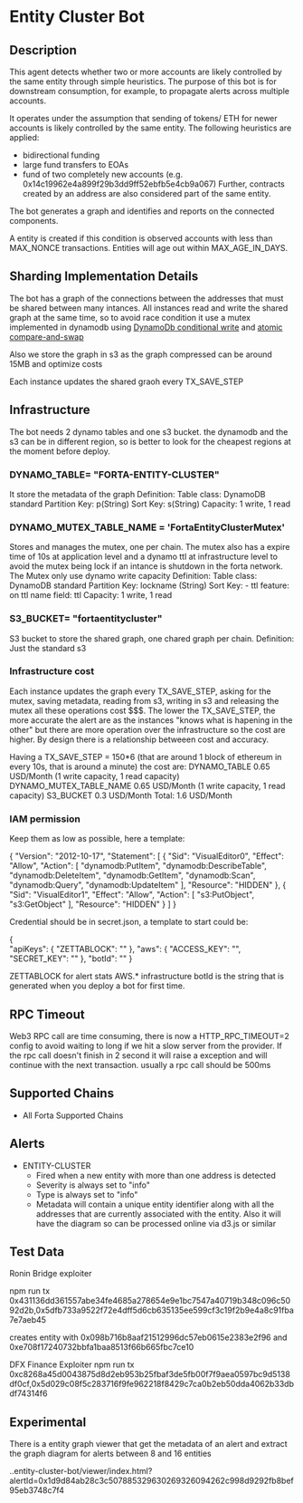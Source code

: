 # Entity Cluster Bot

## Description

This agent detects whether two or more accounts are likely controlled by the same entity through simple heuristics. The purpose of this bot is for downstream consumption, for example, to propagate alerts across multiple accounts.

It operates under the assumption that sending of tokens/ ETH for newer accounts is likely controlled by the same entity. The following heuristics are applied:
- bidirectional funding
- large fund transfers to EOAs
- fund of two completely new accounts (e.g. 0x14c19962e4a899f29b3dd9ff52ebfb5e4cb9a067)
Further, contracts created by an address are also considered part of the same entity.

The bot generates a graph and identifies and reports on the connected components.

A entity is created if this condition is observed accounts with less than MAX_NONCE transactions. Entities will age out within MAX_AGE_IN_DAYS.


## Sharding Implementation Details
The bot has a graph of the connections between the addresses that must be shared between many intances. All instances read and write the shared graph at the same time, so to avoid race condition it use a 
mutex implemented in dynamodb using  [DynamoDb conditional write](http://docs.aws.amazon.com/amazondynamodb/latest/developerguide/WorkingWithItems.html#WorkingWithItems.ConditionalUpdate) and [atomic compare-and-swap](https://en.wikipedia.org/wiki/Compare-and-swap) 

Also we store the graph in s3 as the graph compressed can be around 15MB and optimize costs

Each instance updates the shared graoh every TX_SAVE_STEP 



## Infrastructure

The bot needs 2 dynamo tables and one s3 bucket.  the dynamodb and the s3 can be in different region, so is better to look for the cheapest regions at the moment before deploy.

### DYNAMO_TABLE= "FORTA-ENTITY-CLUSTER"
It store the metadata of the graph
Definition:
Table class: DynamoDB standard
Partition Key: p(String)
Sort Key: s(String)
Capacity: 1 write, 1 read


### DYNAMO_MUTEX_TABLE_NAME = 'FortaEntityClusterMutex'
Stores and manages the mutex, one per chain. 
The mutex also has a expire time of 10s at application level and a dynamo ttl at infrastructure level to avoid the mutex being lock if an intance is shutdown in the forta network. 
The Mutex only use dynamo write capacity
Definition:
Table class: DynamoDB standard
Partition Key: lockname (String)
Sort Key: -
ttl feature: on
ttl name field: ttl
Capacity: 1 write, 1 read


### S3_BUCKET= "fortaentitycluster"
S3 bucket to store the shared graph, one chared graph per chain.
Definition:
Just the standard s3


### Infrastructure cost
Each instance updates the graph every TX_SAVE_STEP, asking for the mutex, saving metadata, reading from s3,  writing in s3 and releasing the mutex all these operations cost $$$. The lower the TX_SAVE_STEP, the more accurate the alert are as the 
instances "knows what is hapening in the other" but there are more operation over the infrastructure so the cost are higher. By design there is a relationship betweeen cost and accuracy. 

Having a TX_SAVE_STEP = 150*6 (that are around 1 block of ethereum in every 10s, that is around a minute) the cost are:
DYNAMO_TABLE 0.65 USD/Month (1 write capacity, 1 read capacity) 
DYNAMO_MUTEX_TABLE_NAME 0.65 USD/Month (1 write capacity, 1 read capacity) 
S3_BUCKET 0.3 USD/Month
Total: 1.6 USD/Month 

### IAM permission

Keep them as low as possible, here a template:

{
    "Version": "2012-10-17",
    "Statement": [
        {
            "Sid": "VisualEditor0",
            "Effect": "Allow",
            "Action": [
                "dynamodb:PutItem",
                "dynamodb:DescribeTable",
                "dynamodb:DeleteItem",
                "dynamodb:GetItem",
                "dynamodb:Scan",
                "dynamodb:Query",
                "dynamodb:UpdateItem"
            ],
            "Resource": "HIDDEN"
        },
        {
            "Sid": "VisualEditor1",
            "Effect": "Allow",
            "Action": [
                "s3:PutObject",
                "s3:GetObject"
            ],
            "Resource": "HIDDEN"
        }
    ]
}

Credential should be in secret.json, a template to start could be:

{   
    "apiKeys": {
      "ZETTABLOCK": ""
    },
    "aws": {
      "ACCESS_KEY": "",
      "SECRET_KEY": ""
    },
    "botId": ""
}

ZETTABLOCK for alert stats
AWS.* infrastructure
botId is the string that is generated when you deploy a bot for first time.


## RPC Timeout
Web3 RPC call are time consuming, there is now a HTTP_RPC_TIMEOUT=2 config to avoid waiting to long if we hit a slow server from the provider. If the rpc call doesn't finish in 2 second it will raise a exception and will continue with the next transaction. usually a rpc call should be 500ms


## Supported Chains

- All Forta Supported Chains

## Alerts

- ENTITY-CLUSTER
  - Fired when a new entity with more than one address is detected
  - Severity is always set to "info"
  - Type is always set to "info"
  - Metadata will contain a unique entity identifier along with all the addresses that are currently associated with the entity. Also it will have the diagram so can be processed online via d3.js or similar

## Test Data

Ronin Bridge exploiter

npm run tx 0x431136dd361557abe34fe4685a278654e9e1bc7547a40719b348c096c5092d2b,0x5dfb733a9522f72e4dff5d6cb635135ee599cf3c19f2b9e4a8c91fba7e7aeb45

creates entity with 0x098b716b8aaf21512996dc57eb0615e2383e2f96 and 0xe708f17240732bbfa1baa8513f66b665fbc7ce10

DFX Finance Exploiter
npm run tx 0xc8268a45d0043875d8d2eb953b25fbaf3de5fb00f7f9aea0597bc9d5138df0cf,0x5d029c08f5c283716f9fe962218f8429c7ca0b2eb50dda4062b33dbdf74314f6


## Experimental
There is a entity graph viewer that get the metadata of an alert and extract the graph diagram for alerts between 8 and 16 entities

..entity-cluster-bot/viewer/index.html?alertId=0x1d9d84ab28c3c507885329630269326094262c998d9292fb8bef95eb3748c7f4




